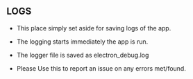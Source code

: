 ## LOGS
- This place simply set aside for saving logs of the app.
- The logging starts immediately the app is run.
- The logger file is saved as electron_debug.log


- Please Use this to report an issue on any errors met/found.